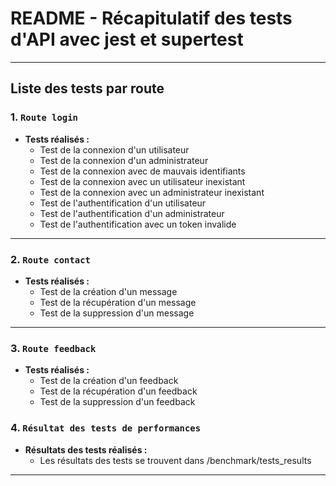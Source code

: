 # README - Récapitulatif des tests d'API avec jest et supertest

---

## **Liste des tests par route**

### **1. `Route login`**
- **Tests réalisés :**
    - Test de la connexion d'un utilisateur
    - Test de la connexion d'un administrateur
    - Test de la connexion avec de mauvais identifiants
    - Test de la connexion avec un utilisateur inexistant
    - Test de la connexion avec un administrateur inexistant
    - Test de l'authentification d'un utilisateur
    - Test de l'authentification d'un administrateur
    - Test de l'authentification avec un token invalide

---

### **2. `Route contact`**
- **Tests réalisés :**
    - Test de la création d'un message
    - Test de la récupération d'un message
    - Test de la suppression d'un message

---

### **3. `Route feedback`**
- **Tests réalisés :**
    - Test de la création d'un feedback
    - Test de la récupération d'un feedback
    - Test de la suppression d'un feedback

### **4. `Résultat des tests de performances`**
- **Résultats des tests réalisés :**
  - Les résultats des tests se trouvent dans /benchmark/tests_results

---
